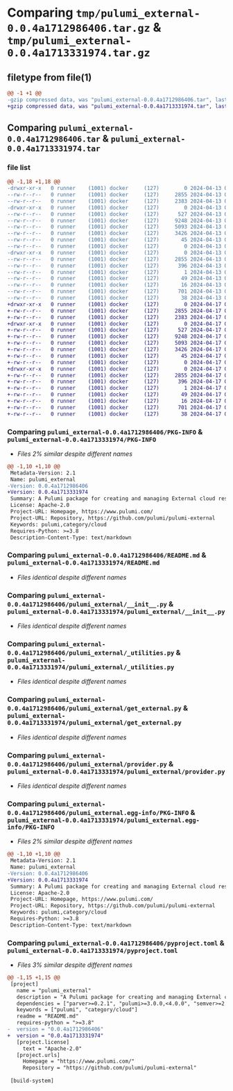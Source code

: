 # Comparing `tmp/pulumi_external-0.0.4a1712986406.tar.gz` & `tmp/pulumi_external-0.0.4a1713331974.tar.gz`

## filetype from file(1)

```diff
@@ -1 +1 @@
-gzip compressed data, was "pulumi_external-0.0.4a1712986406.tar", last modified: Sat Apr 13 05:36:10 2024, max compression
+gzip compressed data, was "pulumi_external-0.0.4a1713331974.tar", last modified: Wed Apr 17 05:38:50 2024, max compression
```

## Comparing `pulumi_external-0.0.4a1712986406.tar` & `pulumi_external-0.0.4a1713331974.tar`

### file list

```diff
@@ -1,18 +1,18 @@
-drwxr-xr-x   0 runner    (1001) docker     (127)        0 2024-04-13 05:36:10.922423 pulumi_external-0.0.4a1712986406/
--rw-r--r--   0 runner    (1001) docker     (127)     2855 2024-04-13 05:36:10.922423 pulumi_external-0.0.4a1712986406/PKG-INFO
--rw-r--r--   0 runner    (1001) docker     (127)     2383 2024-04-13 05:36:04.000000 pulumi_external-0.0.4a1712986406/README.md
-drwxr-xr-x   0 runner    (1001) docker     (127)        0 2024-04-13 05:36:10.922423 pulumi_external-0.0.4a1712986406/pulumi_external/
--rw-r--r--   0 runner    (1001) docker     (127)      527 2024-04-13 05:36:04.000000 pulumi_external-0.0.4a1712986406/pulumi_external/__init__.py
--rw-r--r--   0 runner    (1001) docker     (127)     9248 2024-04-13 05:36:04.000000 pulumi_external-0.0.4a1712986406/pulumi_external/_utilities.py
--rw-r--r--   0 runner    (1001) docker     (127)     5093 2024-04-13 05:36:04.000000 pulumi_external-0.0.4a1712986406/pulumi_external/get_external.py
--rw-r--r--   0 runner    (1001) docker     (127)     3426 2024-04-13 05:36:04.000000 pulumi_external-0.0.4a1712986406/pulumi_external/provider.py
--rw-r--r--   0 runner    (1001) docker     (127)       45 2024-04-13 05:36:04.000000 pulumi_external-0.0.4a1712986406/pulumi_external/pulumi-plugin.json
--rw-r--r--   0 runner    (1001) docker     (127)        0 2024-04-13 05:36:04.000000 pulumi_external-0.0.4a1712986406/pulumi_external/py.typed
-drwxr-xr-x   0 runner    (1001) docker     (127)        0 2024-04-13 05:36:10.922423 pulumi_external-0.0.4a1712986406/pulumi_external.egg-info/
--rw-r--r--   0 runner    (1001) docker     (127)     2855 2024-04-13 05:36:10.000000 pulumi_external-0.0.4a1712986406/pulumi_external.egg-info/PKG-INFO
--rw-r--r--   0 runner    (1001) docker     (127)      396 2024-04-13 05:36:10.000000 pulumi_external-0.0.4a1712986406/pulumi_external.egg-info/SOURCES.txt
--rw-r--r--   0 runner    (1001) docker     (127)        1 2024-04-13 05:36:10.000000 pulumi_external-0.0.4a1712986406/pulumi_external.egg-info/dependency_links.txt
--rw-r--r--   0 runner    (1001) docker     (127)       49 2024-04-13 05:36:10.000000 pulumi_external-0.0.4a1712986406/pulumi_external.egg-info/requires.txt
--rw-r--r--   0 runner    (1001) docker     (127)       16 2024-04-13 05:36:10.000000 pulumi_external-0.0.4a1712986406/pulumi_external.egg-info/top_level.txt
--rw-r--r--   0 runner    (1001) docker     (127)      701 2024-04-13 05:36:04.000000 pulumi_external-0.0.4a1712986406/pyproject.toml
--rw-r--r--   0 runner    (1001) docker     (127)       38 2024-04-13 05:36:10.922423 pulumi_external-0.0.4a1712986406/setup.cfg
+drwxr-xr-x   0 runner    (1001) docker     (127)        0 2024-04-17 05:38:50.464895 pulumi_external-0.0.4a1713331974/
+-rw-r--r--   0 runner    (1001) docker     (127)     2855 2024-04-17 05:38:50.464895 pulumi_external-0.0.4a1713331974/PKG-INFO
+-rw-r--r--   0 runner    (1001) docker     (127)     2383 2024-04-17 05:38:43.000000 pulumi_external-0.0.4a1713331974/README.md
+drwxr-xr-x   0 runner    (1001) docker     (127)        0 2024-04-17 05:38:50.464895 pulumi_external-0.0.4a1713331974/pulumi_external/
+-rw-r--r--   0 runner    (1001) docker     (127)      527 2024-04-17 05:38:43.000000 pulumi_external-0.0.4a1713331974/pulumi_external/__init__.py
+-rw-r--r--   0 runner    (1001) docker     (127)     9248 2024-04-17 05:38:43.000000 pulumi_external-0.0.4a1713331974/pulumi_external/_utilities.py
+-rw-r--r--   0 runner    (1001) docker     (127)     5093 2024-04-17 05:38:43.000000 pulumi_external-0.0.4a1713331974/pulumi_external/get_external.py
+-rw-r--r--   0 runner    (1001) docker     (127)     3426 2024-04-17 05:38:43.000000 pulumi_external-0.0.4a1713331974/pulumi_external/provider.py
+-rw-r--r--   0 runner    (1001) docker     (127)       45 2024-04-17 05:38:43.000000 pulumi_external-0.0.4a1713331974/pulumi_external/pulumi-plugin.json
+-rw-r--r--   0 runner    (1001) docker     (127)        0 2024-04-17 05:38:43.000000 pulumi_external-0.0.4a1713331974/pulumi_external/py.typed
+drwxr-xr-x   0 runner    (1001) docker     (127)        0 2024-04-17 05:38:50.464895 pulumi_external-0.0.4a1713331974/pulumi_external.egg-info/
+-rw-r--r--   0 runner    (1001) docker     (127)     2855 2024-04-17 05:38:50.000000 pulumi_external-0.0.4a1713331974/pulumi_external.egg-info/PKG-INFO
+-rw-r--r--   0 runner    (1001) docker     (127)      396 2024-04-17 05:38:50.000000 pulumi_external-0.0.4a1713331974/pulumi_external.egg-info/SOURCES.txt
+-rw-r--r--   0 runner    (1001) docker     (127)        1 2024-04-17 05:38:50.000000 pulumi_external-0.0.4a1713331974/pulumi_external.egg-info/dependency_links.txt
+-rw-r--r--   0 runner    (1001) docker     (127)       49 2024-04-17 05:38:50.000000 pulumi_external-0.0.4a1713331974/pulumi_external.egg-info/requires.txt
+-rw-r--r--   0 runner    (1001) docker     (127)       16 2024-04-17 05:38:50.000000 pulumi_external-0.0.4a1713331974/pulumi_external.egg-info/top_level.txt
+-rw-r--r--   0 runner    (1001) docker     (127)      701 2024-04-17 05:38:43.000000 pulumi_external-0.0.4a1713331974/pyproject.toml
+-rw-r--r--   0 runner    (1001) docker     (127)       38 2024-04-17 05:38:50.464895 pulumi_external-0.0.4a1713331974/setup.cfg
```

### Comparing `pulumi_external-0.0.4a1712986406/PKG-INFO` & `pulumi_external-0.0.4a1713331974/PKG-INFO`

 * *Files 2% similar despite different names*

```diff
@@ -1,10 +1,10 @@
 Metadata-Version: 2.1
 Name: pulumi_external
-Version: 0.0.4a1712986406
+Version: 0.0.4a1713331974
 Summary: A Pulumi package for creating and managing External cloud resources.
 License: Apache-2.0
 Project-URL: Homepage, https://www.pulumi.com/
 Project-URL: Repository, https://github.com/pulumi/pulumi-external
 Keywords: pulumi,category/cloud
 Requires-Python: >=3.8
 Description-Content-Type: text/markdown
```

### Comparing `pulumi_external-0.0.4a1712986406/README.md` & `pulumi_external-0.0.4a1713331974/README.md`

 * *Files identical despite different names*

### Comparing `pulumi_external-0.0.4a1712986406/pulumi_external/__init__.py` & `pulumi_external-0.0.4a1713331974/pulumi_external/__init__.py`

 * *Files identical despite different names*

### Comparing `pulumi_external-0.0.4a1712986406/pulumi_external/_utilities.py` & `pulumi_external-0.0.4a1713331974/pulumi_external/_utilities.py`

 * *Files identical despite different names*

### Comparing `pulumi_external-0.0.4a1712986406/pulumi_external/get_external.py` & `pulumi_external-0.0.4a1713331974/pulumi_external/get_external.py`

 * *Files identical despite different names*

### Comparing `pulumi_external-0.0.4a1712986406/pulumi_external/provider.py` & `pulumi_external-0.0.4a1713331974/pulumi_external/provider.py`

 * *Files identical despite different names*

### Comparing `pulumi_external-0.0.4a1712986406/pulumi_external.egg-info/PKG-INFO` & `pulumi_external-0.0.4a1713331974/pulumi_external.egg-info/PKG-INFO`

 * *Files 2% similar despite different names*

```diff
@@ -1,10 +1,10 @@
 Metadata-Version: 2.1
 Name: pulumi_external
-Version: 0.0.4a1712986406
+Version: 0.0.4a1713331974
 Summary: A Pulumi package for creating and managing External cloud resources.
 License: Apache-2.0
 Project-URL: Homepage, https://www.pulumi.com/
 Project-URL: Repository, https://github.com/pulumi/pulumi-external
 Keywords: pulumi,category/cloud
 Requires-Python: >=3.8
 Description-Content-Type: text/markdown
```

### Comparing `pulumi_external-0.0.4a1712986406/pyproject.toml` & `pulumi_external-0.0.4a1713331974/pyproject.toml`

 * *Files 3% similar despite different names*

```diff
@@ -1,15 +1,15 @@
 [project]
   name = "pulumi_external"
   description = "A Pulumi package for creating and managing External cloud resources."
   dependencies = ["parver>=0.2.1", "pulumi>=3.0.0,<4.0.0", "semver>=2.8.1"]
   keywords = ["pulumi", "category/cloud"]
   readme = "README.md"
   requires-python = ">=3.8"
-  version = "0.0.4a1712986406"
+  version = "0.0.4a1713331974"
   [project.license]
     text = "Apache-2.0"
   [project.urls]
     Homepage = "https://www.pulumi.com/"
     Repository = "https://github.com/pulumi/pulumi-external"
 
 [build-system]
```

